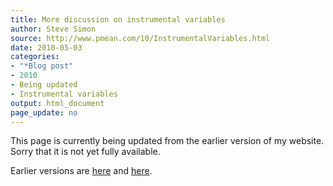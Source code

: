 ```yaml
---
title: More discussion on instrumental variables
author: Steve Simon
source: http://www.pmean.com/10/InstrumentalVariables.html
date: 2010-05-03
categories:
- "*Blog post"
- 2010
- Being updated
- Instrumental variables
output: html_document
page_update: no
---
```


This page is currently being updated from the earlier version of my website. Sorry that it is not yet fully available.

<!---More--->

Earlier versions are [here][sim1] and [here][sim2].

[sim1]: http://www.pmean.com/10/InstrumentalVariables.html
[sim2]: http://new.pmean.com/journal-club-instrumental-variables/
